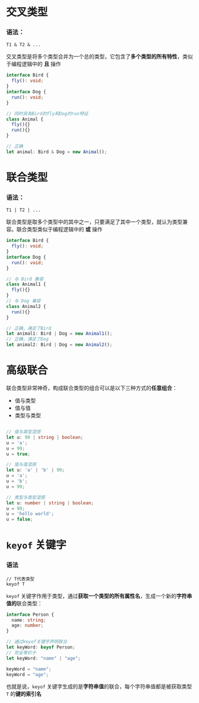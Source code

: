 # 交叉类型

### 语法：

```
T1 & T2 & ...
```

交叉类型是将多个类型合并为一个总的类型，它包含了**多个类型的所有特性**，类似于编程逻辑中的 **且** 操作

```typescript
interface Bird {
  fly(): void;
}
interface Dog {
  run(): void;
} 

// 同时具有Bird的fly和Dog的run特征
class Animal {
  fly(){}
  run(){}
}

// 正确
let animal: Bird & Dog = new Animal();
```


# 联合类型

### 语法：

```
T1 | T2 | ...
```

联合类型是取多个类型中的其中之一，只要满足了其中一个类型，就认为类型兼容。联合类型类似于编程逻辑中的 **或** 操作


```typescript
interface Bird {
  fly(): void;
}
interface Dog {
  run(): void;
} 

// 与 Bird 兼容
class Animal1 {
  fly(){}
}
// 与 Dog 兼容
class Animal2 {
  run(){}
}

// 正确，满足了Bird
let animal1: Bird | Dog = new Animal1();
// 正确，满足了Dog
let animal2: Bird | Dog = new Animal2();
```


# 高级联合

联合类型非常神奇，构成联合类型的组合可以是以下三种方式的**任意组合**：

- 值与类型
- 值与值
- 类型与类型

```typescript

// 值与类型混搭
let u: 99 | string | boolean;
u = 'a';
u = 99;
u = true;

// 值与值混搭
let u: 'a' | 'b' | 99;
u = 'a';
u = 'b';
u = 99;

// 类型与类型混搭
let u: number | string | boolean;
u = 99;
u = 'hello world';
u = false;
```

# `keyof` 关键字

### 语法

```
// T代表类型
keyof T
```

`keyof` 关键字作用于类型，通过**获取一个类型的所有属性名**，生成一个新的**字符串值的**联合类型：

```typescript
interface Person {
  name: string;
  age: number;
}

// 通过keyof关键字声明联合
let keyWord: keyof Person;
// 完全等价于
let keyWord: "name" | "age";

keyWord = "name";
keyWord = "age";
```

也就是说，`keyof` 关键字生成的是**字符串值**的联合，每个字符串值都是被获取类型 `T` 的**键的索引名**
